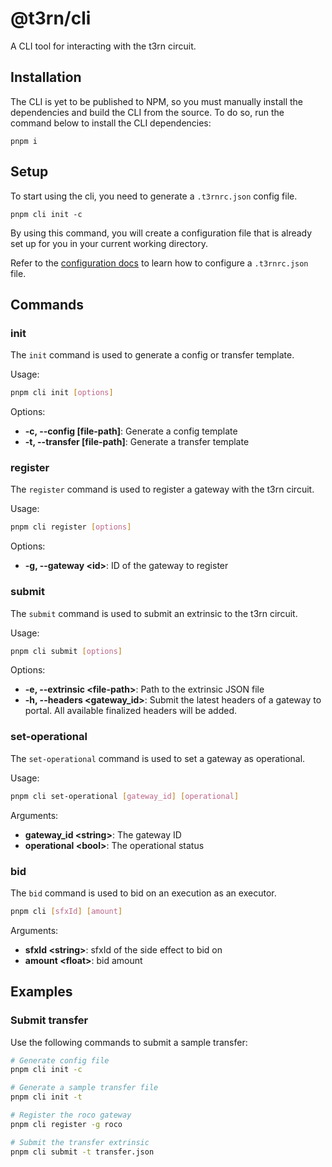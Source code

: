 # @t3rn/cli

A CLI tool for interacting with the t3rn circuit.

## Installation

The CLI is yet to be published to NPM, so you must manually install the dependencies and build the CLI from the source. To do so, run the command below to install the CLI dependencies:

```
pnpm i
```

## Setup

To start using the cli, you need to generate a `.t3rnrc.json` config file.

```
pnpm cli init -c
```

By using this command, you will create a configuration file that is already set up for you in your current working directory.

Refer to the [configuration docs](./CONFIG.md) to learn how to configure a `.t3rnrc.json` file.

## Commands

### init

The `init` command is used to generate a config or transfer template.

Usage:

```bash
pnpm cli init [options]
```

Options:

- **-c, --config [file-path]**: Generate a config template
- **-t, --transfer [file-path]**: Generate a transfer template

### register

The `register` command is used to register a gateway with the t3rn circuit.

Usage:

```bash
pnpm cli register [options]
```

Options:

- **-g, --gateway \<id\>**: ID of the gateway to register

### submit

The `submit` command is used to submit an extrinsic to the t3rn circuit.

Usage:

```bash
pnpm cli submit [options]
```

Options:

- **-e, --extrinsic \<file-path\>**: Path to the extrinsic JSON file
- **-h, --headers \<gateway_id\>**: Submit the latest headers of a gateway to portal. All available finalized headers will be added.

### set-operational

The `set-operational` command is used to set a gateway as operational.

Usage:

```bash
pnpm cli set-operational [gateway_id] [operational]
```

Arguments:

- **gateway_id \<string\>**: The gateway ID
- **operational \<bool\>**: The operational status

### bid

The `bid` command is used to bid on an execution as an executor.

```bash
pnpm cli [sfxId] [amount]
```

Arguments:

- **sfxId \<string\>**: sfxId of the side effect to bid on
- **amount \<float\>**: bid amount

## Examples

### Submit transfer

Use the following commands to submit a sample transfer:

```bash
# Generate config file
pnpm cli init -c

# Generate a sample transfer file
pnpm cli init -t

# Register the roco gateway
pnpm cli register -g roco

# Submit the transfer extrinsic
pnpm cli submit -t transfer.json
```
